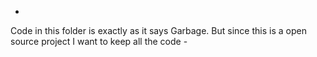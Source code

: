 *

Code in this folder is exactly as it says Garbage. But since this is a open source project I want to keep all the code -

